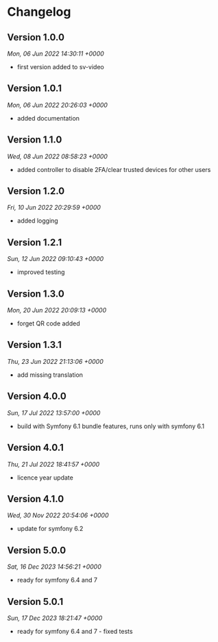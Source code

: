# Changelog



## Version 1.0.0
*Mon, 06 Jun 2022 14:30:11 +0000*
- first version added to sv-video


## Version 1.0.1
*Mon, 06 Jun 2022 20:26:03 +0000*
- added documentation


## Version 1.1.0
*Wed, 08 Jun 2022 08:58:23 +0000*
- added controller to disable 2FA/clear trusted devices for other users


## Version 1.2.0
*Fri, 10 Jun 2022 20:29:59 +0000*
- added logging


## Version 1.2.1
*Sun, 12 Jun 2022 09:10:43 +0000*
- improved testing


## Version 1.3.0
*Mon, 20 Jun 2022 20:09:13 +0000*
- forget QR code added


## Version 1.3.1
*Thu, 23 Jun 2022 21:13:06 +0000*
- add missing translation


## Version 4.0.0
*Sun, 17 Jul 2022 13:57:00 +0000*
- build with Symfony 6.1 bundle features, runs only with symfony 6.1


## Version 4.0.1
*Thu, 21 Jul 2022 18:41:57 +0000*
- licence year update


## Version 4.1.0
*Wed, 30 Nov 2022 20:54:06 +0000*
- update for symfony 6.2


## Version 5.0.0
*Sat, 16 Dec 2023 14:56:21 +0000*
- ready for symfony 6.4 and 7


## Version 5.0.1
*Sun, 17 Dec 2023 18:21:47 +0000*
- ready for symfony 6.4 and 7 - fixed tests
